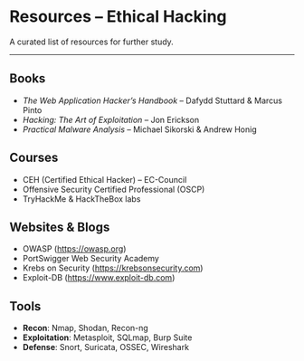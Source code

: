 # Resources – Ethical Hacking

A curated list of resources for further study.

---

## Books
- *The Web Application Hacker’s Handbook* – Dafydd Stuttard & Marcus Pinto  
- *Hacking: The Art of Exploitation* – Jon Erickson  
- *Practical Malware Analysis* – Michael Sikorski & Andrew Honig  

## Courses
- CEH (Certified Ethical Hacker) – EC-Council  
- Offensive Security Certified Professional (OSCP)  
- TryHackMe & HackTheBox labs  

## Websites & Blogs
- OWASP (https://owasp.org)  
- PortSwigger Web Security Academy  
- Krebs on Security (https://krebsonsecurity.com)  
- Exploit-DB (https://www.exploit-db.com)

## Tools
- **Recon**: Nmap, Shodan, Recon-ng  
- **Exploitation**: Metasploit, SQLmap, Burp Suite  
- **Defense**: Snort, Suricata, OSSEC, Wireshark
